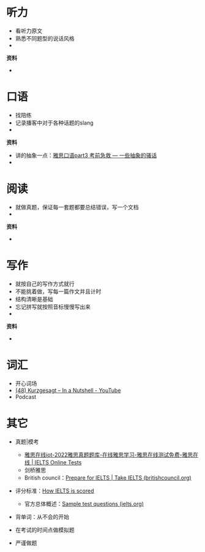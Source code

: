 # 听力

* 看听力原文
* 熟悉不同题型的说话风格
* 

**资料**

* 

# 口语

* 找陪练
* 记录播客中对于各种话题的slang
* 



**资料**

* 讲的抽象一点：[雅思口语part3 考前急救 — 一些抽象的骚话](https://www.bilibili.com/video/BV1Ba411u73U/?spm_id_from=333.337.search-card.all.click)
* 

# 阅读

* 就做真题，保证每一套题都要总结错误，写一个文档
* 

**资料**

* 

# 写作

* 就按自己的写作方式就行
* 不能挑着做，写每一篇作文并且计时
* 结构清晰是基础
* 忘记拼写就按照音标慢慢写出来
* 

**资料**

* 



# 词汇

* 开心词场
* [(48) Kurzgesagt – In a Nutshell - YouTube](https://www.youtube.com/c/inanutshell/videos)
* Podcast



# 其它

* 真题|模考
  * [雅思在线iot-2022雅思真题题库-在线雅思学习-雅思在线测试免费-雅思在线 | IELTS Online Tests](https://ieltsonlinetests.com/zh-hans)
  * 剑桥雅思
  * British council：[Prepare for IELTS | Take IELTS (britishcouncil.org)](https://takeielts.britishcouncil.org/take-ielts/prepare)
* 评分标准：[How IELTS is scored](https://www.ielts.org/for-test-takers/how-ielts-is-scored)
  * 官方总体概述：[Sample test questions (ielts.org)](https://www.ielts.org/for-test-takers/sample-test-questions)
  
* 背单词：从不会的开始

* 在考试的时间点做模拟题
* 严谨做题

